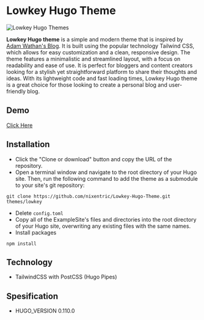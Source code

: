 # Lowkey Hugo Theme

![Lowkey Hugo Themes](https://raw.githubusercontent.com/nixentric/Lowkey-Hugo-Themes/main/cover.png)

**Lowkey Hugo theme** is a simple and modern theme that is inspired by [Adam Wathan's Blog](https://adamwathan.me/). It is built using the popular technology Tailwind CSS, which allows for easy customization and a clean, responsive design. The theme features a minimalistic and streamlined layout, with a focus on readability and ease of use. It is perfect for bloggers and content creators looking for a stylish yet straightforward platform to share their thoughts and ideas. With its lightweight code and fast loading times, Lowkey Hugo theme is a great choice for those looking to create a personal blog and user-friendly blog.

## Demo

[Click Here](https://lowkey-hugo.netlify.app)

## Installation

- Click the "Clone or download" button and copy the URL of the repository.
- Open a terminal window and navigate to the root directory of your Hugo site. Then, run the following command to add the theme as a submodule to your site's git repository:
```
git clone https://github.com/nixentric/Lowkey-Hugo-Theme.git themes/lowkey
```
- Delete `config.toml`
- Copy all of the ExampleSite's files and directories into the root directory of your Hugo site, overwriting any existing files with the same names.
- Install packages
```
npm install
```

## Technology
- TailwindCSS with PostCSS (Hugo Pipes)

## Spesification
- HUGO_VERSION 0.110.0
